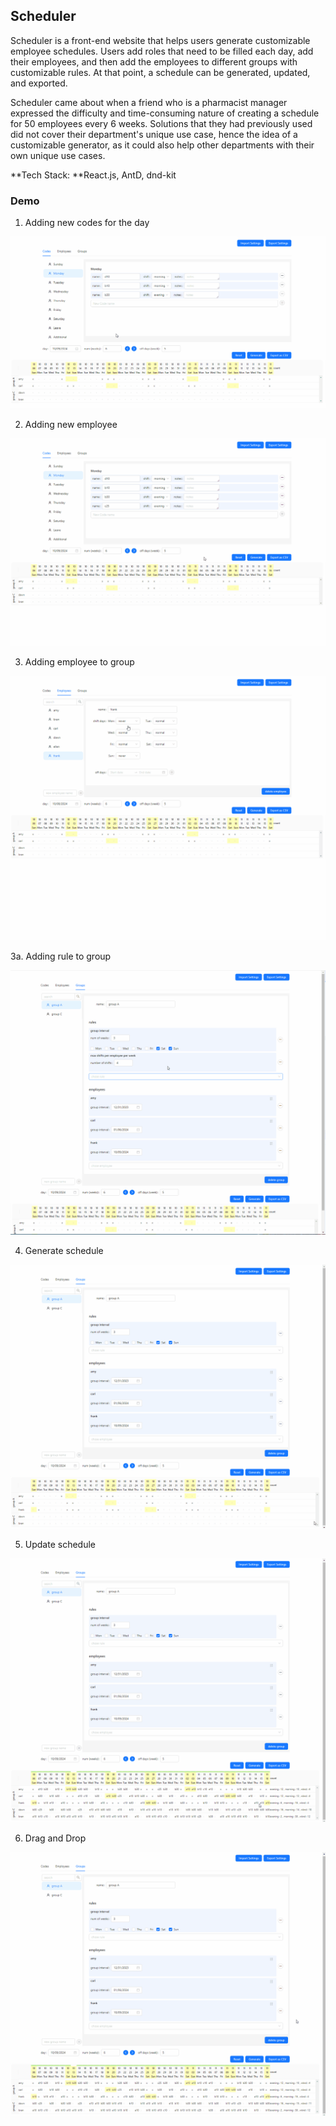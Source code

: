 ## Scheduler

Scheduler is a front-end website that helps users generate customizable employee schedules. Users add roles that need to be filled each day, add their employees, and then add the employees to different groups with customizable rules. At that point, a schedule can be generated, updated, and exported.

Scheduler came about when a friend who is a pharmacist manager expressed the difficulty and time-consuming nature of creating a schedule for 50 employees every 6 weeks. Solutions that they had previously used did not cover their department's unique use case, hence the idea of a customizable generator, as it could also help other departments with their own unique use cases.

**Tech Stack: **React.js, AntD, dnd-kit

### Demo

1. Adding new codes for the day

![Add code gif](demo/scheduler_add_code.gif)

2. Adding new employee

![Add employee gif](demo/scheduler_add_employee.gif)

3. Adding employee to group

![Group employee gif](demo/scheduler_group_employee.gif)

3a. Adding rule to group

![Group rule gif](demo/scheduler_add_rule.gif)

4. Generate schedule

![Generate schedule gif](demo/scheduler_generate.gif)

5. Update schedule

![Update schedule gif](demo/scheduler_update.gif)

6. Drag and Drop

![Drag and drop gif](demo/scheduler_dnd.gif)
